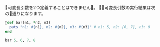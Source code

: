 可変長引数を2つ定義することはできません。
可変長引数の実行結果は次の通りになります。

```ruby
def bar(n1, *n2, n3)
  puts "n1: #{n1}, n2: #{n2}, n3: #{n3}" # n1: 5, n2: [6, 7], n3: 8
end

bar 5, 6, 7, 8
```
